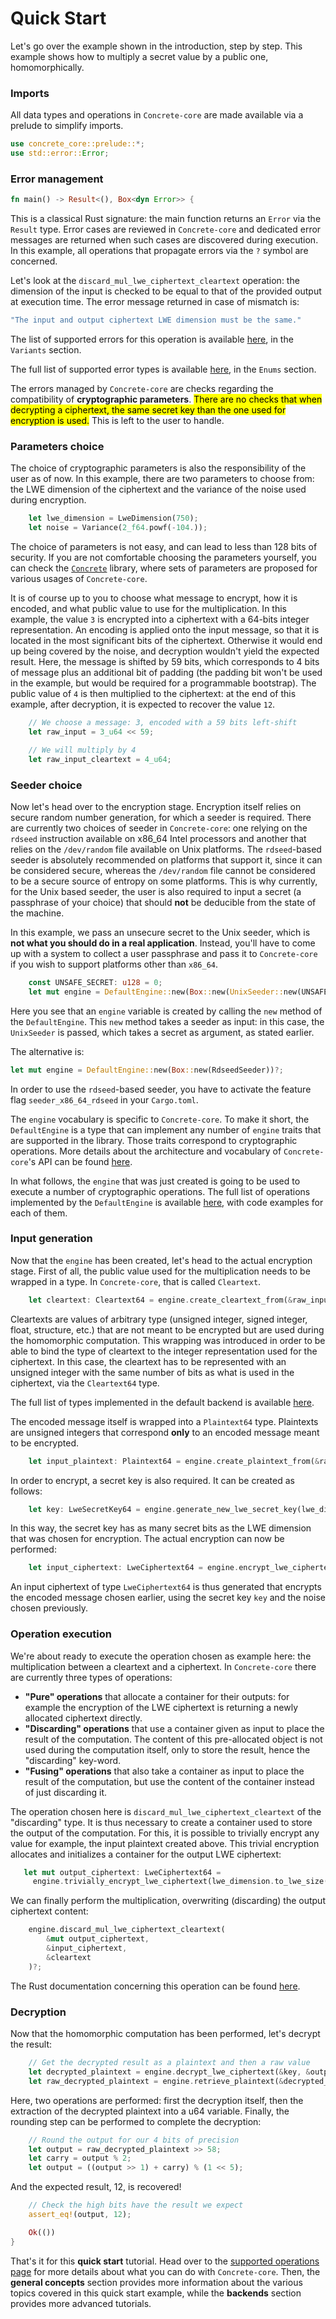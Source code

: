 # Quick Start

Let's go over the example shown in the introduction, step by step. This example shows how to multiply a secret value by a public one, homomorphically.

### Imports

All data types and operations in `Concrete-core` are made available via a prelude to simplify imports.

```rust
use concrete_core::prelude::*;
use std::error::Error;
```

### Error management

```rust
fn main() -> Result<(), Box<dyn Error>> {
```

This is a classical Rust signature: the main function returns an `Error` via the `Result` type. Error cases are reviewed in `Concrete-core` and dedicated error messages are returned when such cases are discovered during execution. In this example, all operations that propagate errors via the `?` symbol are concerned.

Let's look at the `discard_mul_lwe_ciphertext_cleartext` operation: the dimension of the input is checked to be equal to that of the provided output at execution time. The error message returned in case of mismatch is:

```rust
"The input and output ciphertext LWE dimension must be the same."
```

The list of supported errors for this operation is available [here](https://docs.rs/concrete-core/1.0.0/concrete\_core/specification/engines/enum.LweCiphertextCleartextDiscardingMultiplicationError.html#variants), in the `Variants` section.

The full list of supported error types is available [here](https://docs.rs/concrete-core/1.0.0/concrete\_core/specification/engines/#enums), in the `Enums` section.

The errors managed by `Concrete-core` are checks regarding the compatibility of **cryptographic parameters**. <mark style="background-color:yellow;">There are no checks that when decrypting a ciphertext, the same secret key than the one used for encryption is used.</mark> This is left to the user to handle.

### Parameters choice

The choice of cryptographic parameters is also the responsibility of the user as of now. In this example, there are two parameters to choose from: the LWE dimension of the ciphertext and the variance of the noise used during encryption.

```rust
    let lwe_dimension = LweDimension(750);
    let noise = Variance(2_f64.powf(-104.));
```

The choice of parameters is not easy, and can lead to less than 128 bits of security. If you are not comfortable choosing the parameters yourself, you can check the [`Concrete`](https://docs.zama.ai/concrete) library, where sets of parameters are proposed for various usages of `Concrete-core`.

It is of course up to you to choose what message to encrypt, how it is encoded, and what public value to use for the multiplication. In this example, the value `3` is encrypted into a ciphertext with a 64-bits integer representation. An encoding is applied onto the input message, so that it is located in the most significant bits of the ciphertext. Otherwise it would end up being covered by the noise, and decryption wouldn't yield the expected result. Here, the message is shifted by 59 bits, which corresponds to 4 bits of message plus an additional bit of padding (the padding bit won't be used in the example, but would be required for a programmable bootstrap). The public value of `4` is then multiplied to the ciphertext: at the end of this example, after decryption, it is expected to recover the value `12`.

```rust
    // We choose a message: 3, encoded with a 59 bits left-shift
    let raw_input = 3_u64 << 59;

    // We will multiply by 4
    let raw_input_cleartext = 4_u64;
```

### Seeder choice

Now let's head over to the encryption stage. Encryption itself relies on secure random number generation, for which a seeder is required. There are currently two choices of seeder in `Concrete-core`: one relying on the `rdseed` instruction available on x86\_64 Intel processors and another that relies on the `/dev/random` file available on Unix platforms. The `rdseed`-based seeder is absolutely recommended on platforms that support it, since it can be considered secure, whereas the `/dev/random` file cannot be considered to be a secure source of entropy on some platforms. This is why currently, for the Unix based seeder, the user is also required to input a secret (a passphrase of your choice) that should **not** be deducible from the state of the machine.

In this example, we pass an unsecure secret to the Unix seeder, which is **not what you should do in a real application**. Instead, you'll have to come up with a system to collect a user passphrase and pass it to `Concrete-core` if you wish to support platforms other than `x86_64`.

```rust
    const UNSAFE_SECRET: u128 = 0;
    let mut engine = DefaultEngine::new(Box::new(UnixSeeder::new(UNSAFE_SECRET)))?;
```

Here you see that an `engine` variable is created by calling the `new` method of the `DefaultEngine`. This `new` method takes a seeder as input: in this case, the `UnixSeeder` is passed, which takes a secret as argument, as stated earlier.

The alternative is:

```rust
let mut engine = DefaultEngine::new(Box::new(RdseedSeeder))?;
```

In order to use the `rdseed`-based seeder, you have to activate the feature flag `seeder_x86_64_rdseed` in your `Cargo.toml`.

The `engine` vocabulary is specific to `Concrete-core`. To make it short, the `DefaultEngine` is a type that can implement any number of `engine` traits that are supported in the library. Those traits correspond to cryptographic operations. More details about the architecture and vocabulary of `Concrete-core`'s API can be found [here](../general\_concepts/api\_structure.md).

In what follows, the `engine` that was just created is going to be used to execute a number of cryptographic operations. The full list of operations implemented by the `DefaultEngine` is available [here](https://docs.rs/concrete-core/1.0.0/concrete\_core/backends/default/engines/struct.DefaultEngine.html), with code examples for each of them.

### Input generation

Now that the `engine` has been created, let's head to the actual encryption stage. First of all, the public value used for the multiplication needs to be wrapped in a type. In `Concrete-core`, that is called `Cleartext`.

```rust
    let cleartext: Cleartext64 = engine.create_cleartext_from(&raw_input_cleartext)?;
```

Cleartexts are values of arbitrary type (unsigned integer, signed integer, float, structure, etc.) that are not meant to be encrypted but are used during the homomorphic computation. This wrapping was introduced in order to be able to bind the type of cleartext to the integer representation used for the ciphertext. In this case, the cleartext has to be represented with an unsigned integer with the same number of bits as what is used in the ciphertext, via the `Cleartext64` type.

The full list of types implemented in the default backend is available [here](https://docs.rs/concrete-core/1.0.0/concrete\_core/backends/default/entities/index.html).

The encoded message itself is wrapped into a `Plaintext64` type. Plaintexts are unsigned integers that correspond **only** to an encoded message meant to be encrypted.

```rust
    let input_plaintext: Plaintext64 = engine.create_plaintext_from(&raw_input)?;
```

In order to encrypt, a secret key is also required. It can be created as follows:

```rust
    let key: LweSecretKey64 = engine.generate_new_lwe_secret_key(lwe_dimension)?;
```

In this way, the secret key has as many secret bits as the LWE dimension that was chosen for encryption. The actual encryption can now be performed:

```rust
    let input_ciphertext: LweCiphertext64 = engine.encrypt_lwe_ciphertext(&key, &input_plaintext, noise)?;
```

An input ciphertext of type `LweCiphertext64` is thus generated that encrypts the encoded message chosen earlier, using the secret key `key` and the noise chosen previously.

### Operation execution

We're about ready to execute the operation chosen as example here: the multiplication between a cleartext and a ciphertext. In `Concrete-core` there are currently three types of operations:

* **"Pure" operations** that allocate a container for their outputs: for example the encryption of the LWE ciphertext is returning a newly allocated ciphertext directly.
* **"Discarding" operations** that use a container given as input to place the result of the computation. The content of this pre-allocated object is not used during the computation itself, only to store the result, hence the "discarding" key-word.
* **"Fusing" operations** that also take a container as input to place the result of the computation, but use the content of the container instead of just discarding it.

The operation chosen here is `discard_mul_lwe_ciphertext_cleartext` of the "discarding" type. It is thus necessary to create a container used to store the output of the computation. For this, it is possible to trivially encrypt any value for example, the input plaintext created above. This trivial encryption allocates and initializes a container for the output LWE ciphertext:

```rust
   let mut output_ciphertext: LweCiphertext64 =
     engine.trivially_encrypt_lwe_ciphertext(lwe_dimension.to_lwe_size(), &input_plaintext)?;
```

We can finally perform the multiplication, overwriting (discarding) the output ciphertext content:

```rust
    engine.discard_mul_lwe_ciphertext_cleartext(
        &mut output_ciphertext,
        &input_ciphertext,
        &cleartext
    )?;
```

The Rust documentation concerning this operation can be found [here](https://docs.rs/concrete-core/1.0.0/concrete\_core/backends/default/engines/struct.DefaultEngine.html#impl-LweCiphertextCleartextDiscardingMultiplicationEngine%3CLweCiphertext64%2C%20Cleartext64%2C%20LweCiphertext64%3E-for-DefaultEngine).

### Decryption

Now that the homomorphic computation has been performed, let's decrypt the result:

```rust
    // Get the decrypted result as a plaintext and then a raw value
    let decrypted_plaintext = engine.decrypt_lwe_ciphertext(&key, &output_ciphertext)?;
    let raw_decrypted_plaintext = engine.retrieve_plaintext(&decrypted_plaintext)?;
```

Here, two operations are performed: first the decryption itself, then the extraction of the decrypted plaintext into a u64 variable. Finally, the rounding step can be performed to complete the decryption:

```rust
    // Round the output for our 4 bits of precision
    let output = raw_decrypted_plaintext >> 58;
    let carry = output % 2;
    let output = ((output >> 1) + carry) % (1 << 5);
```

And the expected result, 12, is recovered!

```rust
    // Check the high bits have the result we expect
    assert_eq!(output, 12);

    Ok(())
}
```

That's it for this **quick start** tutorial. Head over to the [supported operations page](supported\_operations.md) for more details about what you can do with `Concrete-core`. Then, the **general concepts** section provides more information about the various topics covered in this quick start example, while the **backends** section provides more advanced tutorials.
